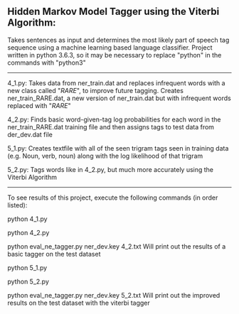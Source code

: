 Hidden Markov Model Tagger using the Viterbi Algorithm:
------------------------------------------------------

Takes sentences as input and determines the most likely part of speech tag sequence using a machine learning based language classifier. Project written in python 3.6.3, so it may be necessary to replace "python" in the commands with "python3"

------------------------------

4_1.py: Takes data from ner_train.dat and replaces infrequent words with a new class called "_RARE_", to improve future tagging. Creates ner_train_RARE.dat, a new version of ner_train.dat but with infrequent words replaced with "_RARE_"

4_2.py: Finds basic word-given-tag log probabilities for each word in the ner_train_RARE.dat training file and then assigns tags to test data from der_dev.dat file

5_1.py: Creates textfile with all of the seen trigram tags seen in training data (e.g. Noun, verb, noun) along with the log likelihood of that trigram

5_2.py: Tags words like in 4_2.py, but much more accurately using the Viterbi Algorithm

-----------------------------

To see results of this project, execute the following commands (in order listed):

python 4_1.py

python 4_2.py

python eval_ne_tagger.py ner_dev.key 4_2.txt
      Will print out the results of a basic tagger on the test dataset
      
python 5_1.py

python 5_2.py

python eval_ne_tagger.py ner_dev.key 5_2.txt
      Will print out the improved results on the test dataset with the viterbi tagger


